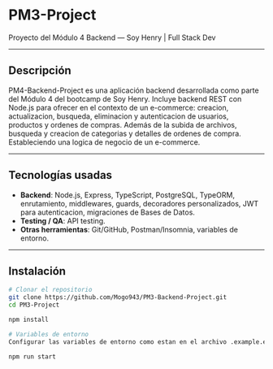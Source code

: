# PM3-Project  
Proyecto del Módulo 4 Backend — Soy Henry | Full Stack Dev

---

## Descripción  
PM4-Backend-Project es una aplicación backend desarrollada como parte del Módulo 4 del bootcamp de Soy Henry. Incluye backend REST con Node.js para ofrecer en el contexto de un e-commerce: creacion, actualizacion, busqueda, eliminacion y autenticacion de usuarios, productos y ordenes de compras.
Además de la subida de archivos, busqueda y creacion de categorias y detalles de ordenes de compra. Estableciendo una logica de negocio de un e-commerce.

---

## Tecnologías usadas

- **Backend**: Node.js, Express, TypeScript, PostgreSQL, TypeORM, enrutamiento, middlewares, guards, decoradores personalizados, JWT para autenticacion, migraciones de Bases de Datos.
- **Testing / QA**: API testing.
- **Otras herramientas**: Git/GitHub, Postman/Insomnia, variables de entorno.

---

## Instalación

```bash
# Clonar el repositorio
git clone https://github.com/Mogo943/PM3-Backend-Project.git
cd PM3-Project

npm install

# Variables de entorno
Configurar las variables de entorno como estan en el archivo .example.env

npm run start
